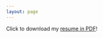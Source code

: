 ```yaml
---
layout: page
---
```

Click to download my <a href="/assets//Alfred_Long_Resume_Intern.pdf" download="/assets/Alfred_Long_Resume">resume in PDF</a>!
<object data="/assets/Alfred_Long_Resume_Intern.pdf" width="1000" height="1000" type='application/pdf'>
